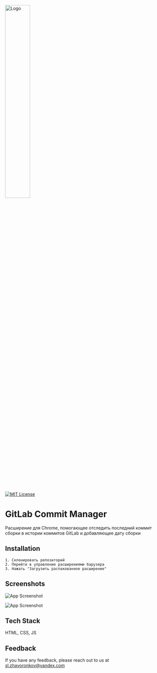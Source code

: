 

<img src="https://github.com/Zhavoronkov24/gitlab_commit_manager/blob/master/icons/icon.png?raw=true" width="40%" alt="Logo">





[![MIT License](https://img.shields.io/badge/License-MIT-green.svg)](https://choosealicense.com/licenses/mit/)


# GitLab Commit Manager

Расширение для Chrome, помогающее отследить последний коммит сборки в истории коммитов GitLab и добавляющее дату сборки

## Installation

    1. Склонировать репозиторий
    2. Перейти в управление расширениями барузера
    3. Нажать "Загрузить распакованное расширение"
    
## Screenshots

![App Screenshot](https://github.com/Zhavoronkov24/gitlab_commit_manager/blob/master/icons/screen2.png?raw=true)

![App Screenshot](https://github.com/Zhavoronkov24/gitlab_commit_manager/blob/master/icons/screen1.png?raw=true)


## Tech Stack

HTML, CSS, JS



## Feedback

If you have any feedback, please reach out to us at sl.zhavoronkov@yandex.com

